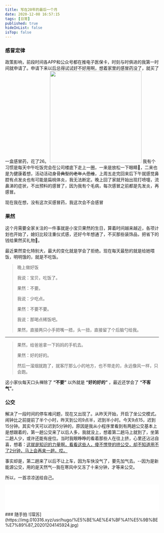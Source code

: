 ```yaml
---
title: 写在20年的最后一个月
date: 2020-12-08 16:57:15
tags: [日常]
published: true
hideInList: false
isTop: false
---
```

### 感冒定律

政策影响，前段时间各APP和公众号都在推电子医保卡，时刻与时俱进的我第一时间就申请了。申请下来以后总得试试好不好用啊，想着家里的感冒药没了，就买了一盒感冒药，花了26。
<img src="https://img.010316.xyz/usr/hugo/%E5%BE%AE%E4%BF%A1%E5%9B%BE%E7%89%87_20201209092300.png" width="300" class="right">
我有个习惯是每天中午吃饭完会在公司楼底下走上一圈，一来是放松一下眼睛👀，二来也是为健康着想，活动活动身骨~~典型的老年人思维~~，上周五走完回来后下午就感觉鼻腔有点发炎也有可能是扁桃体炎，我无法断定。晚上回了家就开始出现打喷嚏，流鼻涕的症状，不出预料的感冒了，因为我有个毛病，每次感冒之前都是先发炎，再感冒。

现在我在想，没有这次买感冒药，我这次会不会感冒





### 果然

这个月需要全家关注的一件事就是小宝贝果然的生日，算着时间越来越近，各项计划也开始了，媳妇比较注重仪式感，还好今年想通了，不买那些装饰品，把省下的钱给果然买礼物🎁。

最近果然变化特别大，最大的变化就是学会了拒绝。现在每天最愁的就是给她喂饭，明明饿的，就是不吃饭。

> 晚上做好饭
>
> 我说：宝贝，吃饭了。
>
> 果然：不要。
>
> 我说：少吃点。
>
> 果然：不要不要。
>
> 我说：那喝点稀饭吧。
>
> 果然，直接两只小手把嘴一捂，头一扭，直接留了个后脑勺给我。
------
> 果然，给爸爸拿一下妈妈的手机去。
>
> 果然：好的好的。
>
> 然后一溜烟就跑了，就客厅那么小的地方，也不带走的，永远像风一样，只会跑。

这小家伙每天口头禅除了 **“不要”** 以外就是 **“好的好的”** ，最近还学会了 **“不客气”**。

### 公交

解决了一段时间的停车难问题，现在又出现了。从昨天开始，开启了坐公交模式。闹钟比之前提前了半个小时，昨天到公司9点半，迟到半小时。今天9点15，迟到15分钟。其实今天可以迟到5分钟的，原因是我从小程序里看到有两趟公交基本上是想跟着的，第一趟公交来了以后人多，我就没上，想着第二趟马上就到了，坐第二趟人少，或许还能有座位。当时我眼睁睁的看着那些人在往上挤，心里还沾沾自喜，想着：<u>这就是知识的力量啊，看看这些人，傻不愣登的挤公交，却不知道用不了2分钟，马上会再来一趟，哎。</u>

事实却是，第二趟来了以后不让上车，因为车快没气了，要先加气去。--因为是新能源公交，用的是天然气--我在寒风中又冻了十来分钟，才等来公交。

所以，一首凉凉送给自己。
<iframe frameborder="no" border="0" marginwidth="0" marginheight="0" width="100%" height="86" src="//music.163.com/outchain/player?type=2&id=472137697&auto=0&height=66"></iframe>
### 随手拍
![琛苏](https://img.010316.xyz/usr/hugo/%E5%BE%AE%E4%BF%A1%E5%9B%BE%E7%89%87_20201204145924.jpg)


